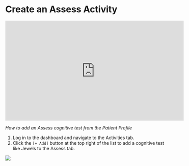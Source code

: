 # Create an Assess Activity

<iframe width="560" height="315" src="https://www.youtube.com/embed/-km1ztZgLdY" title="YouTube video player" frameborder="0" allow="accelerometer; autoplay; clipboard-write; encrypted-media; gyroscope; picture-in-picture" allowfullscreen></iframe>

*How to add an Assess cognitive test from the Patient Profile*

1. Log in to the dashboard and navigate to the Activities tab.
2. Click the `[+ Add]` button at the top right of the list to add a cognitive test like Jewels to the Assess tab.

![](../05-start_here/06-activities/assets/activity_menu.jpg)
